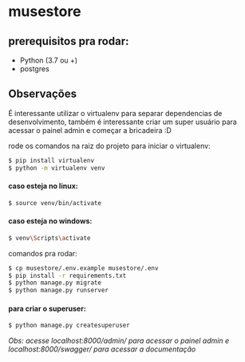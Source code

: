 # musestore

## prerequisitos pra rodar:
- Python (3.7 ou +)
- postgres

## Observações
É interessante utilizar o virtualenv para separar dependencias de desenvolvimento, também é interessante criar um super usuário para acessar o painel admin e começar a bricadeira :D

rode os comandos na raiz do projeto para iniciar o virtualenv:
```bash
$ pip install virtualenv
$ python -m virtualenv venv
```
#### caso esteja no linux:
```bash
$ source venv/bin/activate
```
#### caso esteja no windows:
```bash
$ venv\Scripts\activate
```
comandos pra rodar:
```bash
$ cp musestore/.env.example musestore/.env
$ pip install -r requirements.txt
$ python manage.py migrate
$ python manage.py runserver
```
#### para criar o superuser:
```bash
$ python manage.py createsuperuser
```
_Obs: acesse localhost:8000/admin/ para acessar o painel admin e localhost:8000/swagger/ para acessar a documentação_
